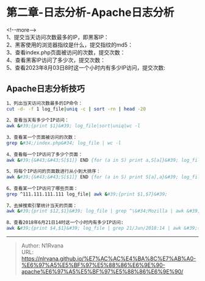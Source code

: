 # 第二章-日志分析-Apache日志分析

  
  
&lt;!--more--&gt;  
1、提交当天访问次数最多的IP，即黑客IP：  
2、黑客使用的浏览器指纹是什么，提交指纹的md5：  
3、查看index.php页面被访问的次数，提交次数：  
4、查看黑客IP访问了多少次，提交次数：  
5、查看2023年8月03日8时这一个小时内有多少IP访问，提交次数:  
## Apache日志分析技巧  
```bash  
1、列出当天访问次数最多的IP命令：  
cut -d- -f 1 log_file|uniq -c | sort -rn | head -20  
  
2、查看当天有多少个IP访问：  
awk &#39;{print $1}&#39; log_file|sort|uniq|wc -l  
  
3、查看某一个页面被访问的次数：  
grep &#34;/index.php&#34; log_file | wc -l  
  
4、查看每一个IP访问了多少个页面：  
awk &#39;{&#43;&#43;S[$1]} END {for (a in S) print a,S[a]}&#39; log_file  
  
5、将每个IP访问的页面数进行从小到大排序：  
awk &#39;{&#43;&#43;S[$1]} END {for (a in S) print S[a],a}&#39; log_file | sort -n  
  
6、查看某一个IP访问了哪些页面：  
grep ^111.111.111.111 log_file| awk &#39;{print $1,$7}&#39;  
  
7、去掉搜索引擎统计当天的页面：  
awk &#39;{print $12,$1}&#39; log_file | grep ^\&#34;Mozilla | awk &#39;{print $2}&#39; |sort | uniq | wc -l  
  
8、查看2018年6月21日14时这一个小时内有多少IP访问:  
awk &#39;{print $4,$1}&#39; log_file | grep 21/Jun/2018:14 | awk &#39;{print $2}&#39;| sort | uniq | wc -l  
```  

---

> Author: N1Rvana  
> URL: https://nlrvana.github.io/%E7%AC%AC%E4%BA%8C%E7%AB%A0-%E6%97%A5%E5%BF%97%E5%88%86%E6%9E%90-apache%E6%97%A5%E5%BF%97%E5%88%86%E6%9E%90/  

